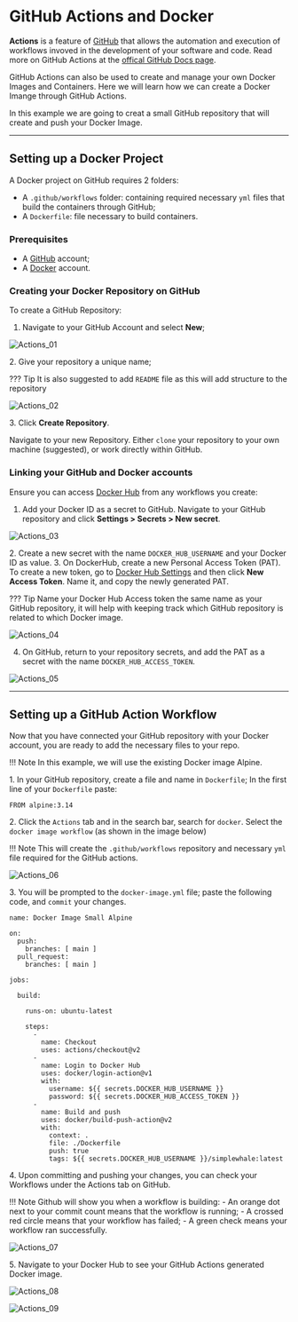 # GitHub Actions and Docker

**Actions** is a feature of [GitHub](https://github.com/) that allows the automation and execution of workflows invoved in the development of your software and code. Read more on GitHub Actions at the [offical GitHub Docs page](https://docs.github.com/en/actions/learn-github-actions/understanding-github-actions).

GitHub Actions can also be used to create and manage your own Docker Images and Containers. Here we will learn how we can create a Docker Imange through GitHub Actions.

In this example we are going to creat a small GitHub repository that will create and push your Docker Image.

---

## Setting up a Docker Project

A Docker project on GitHub requires 2 folders:

- A `.github/workflows` folder: containing required necessary `yml` files that build the containers through GitHub;
- A `Dockerfile`: file necessary to build containers.

### Prerequisites

- A [GitHub](https://github.com/) account;
- A [Docker](https://www.docker.com/) account.

### Creating your Docker Repository on GitHub

To create a GitHub Repository:
1. Navigate to your GitHub Account and select **New**;

![Actions_01](../assets/docker/Actions_01.png)

2\. Give your repository a unique name;

??? Tip
    It is also suggested to add `README` file as this will add structure to the repository

![Actions_02](../assets/docker/Actions_02.png)

3\. Click **Create Repository**.

Navigate to your new Repository. Either `clone` your repository to your own machine (suggested), or work directly within GitHub.

### Linking your GitHub and Docker accounts

Ensure you can access [Docker Hub](https://hub.docker.com/) from any workflows you create:

1. Add your Docker ID as a secret to GitHub. Navigate to your GitHub repository and click **Settings > Secrets > New secret**.

![Actions_03](../assets/docker/Actions_03.png)

2\. Create a new secret with the name `DOCKER_HUB_USERNAME` and your Docker ID as value.
3\. On DockerHub, create a new Personal Access Token (PAT). To create a new token, go to [Docker Hub Settings](https://hub.docker.com/settings/security) and then click **New Access Token**. Name it, and copy the newly generated PAT.

??? Tip
    Name your Docker Hub Access token the same name as your GitHub repository, it will help with keeping track which GitHub repository is related to which Docker image.

![Actions_04](../assets/docker/Actions_04.png)


4. On GitHub, return to your repository secrets, and add the PAT as a secret with the name `DOCKER_HUB_ACCESS_TOKEN`.

![Actions_05](../assets/docker/Actions_05.png)

---

## Setting up a GitHub Action Workflow

Now that you have connected your GitHub repository with your Docker account, you are ready to add the necessary files to your repo.

!!! Note
        In this example, we will use the existing Docker image Alpine.

1\. In your GitHub repository, create a file and name in `Dockerfile`; In the first line of your `Dockerfile` paste:

```
FROM alpine:3.14
```

2\. Click the `Actions` tab and in the search bar, search for `docker`. Select the `docker image workflow` (as shown in the image below)

!!! Note
        This will create the `.github/workflows` repository and necessary `yml` file required for the GitHub actions.

![Actions_06](../assets/docker/Actions_06.png)

3\. You will be prompted to the `docker-image.yml` file; paste the following code, and `commit` your changes.

```
name: Docker Image Small Alpine

on:
  push:
    branches: [ main ]
  pull_request:
    branches: [ main ]

jobs:

  build:

    runs-on: ubuntu-latest

    steps:
      -
        name: Checkout 
        uses: actions/checkout@v2
      -
        name: Login to Docker Hub
        uses: docker/login-action@v1
        with:
          username: ${{ secrets.DOCKER_HUB_USERNAME }}
          password: ${{ secrets.DOCKER_HUB_ACCESS_TOKEN }}
      -
        name: Build and push
        uses: docker/build-push-action@v2
        with:
          context: .
          file: ./Dockerfile
          push: true
          tags: ${{ secrets.DOCKER_HUB_USERNAME }}/simplewhale:latest
```
4\. Upon committing and pushing your changes, you can check your Workflows under the Actions tab on GitHub.

!!! Note
        Github will show you when a workflow is building:
        - An orange dot next to your commit count means that the workflow is running;
        - A crossed red circle means that your workflow has failed;
        - A green check means your workflow ran successfully.

![Actions_07](../assets/docker/Actions_07.png)

5\. Navigate to your Docker Hub to see your GitHub Actions generated Docker image.

![Actions_08](../assets/docker/Actions_08.png)

![Actions_09](../assets/docker/Actions_09.png)